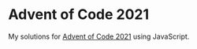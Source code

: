 # Advent of Code 2021

My solutions for [Advent of Code 2021](https://adventofcode.com/2021) using JavaScript.
